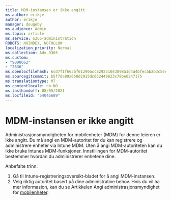 ```yaml
---
title: MDM-instansen er ikke angitt
ms.author: erikje
author: erikje
manager: dougeby
ms.audience: Admin
ms.topic: article
ms.service: o365-administration
ROBOTS: NOINDEX, NOFOLLOW
localization_priority: Normal
ms.collection: Adm_O365
ms.custom:
- "9000662"
- "2636"
ms.openlocfilehash: 6cd7f1f663bf61290acca29251043898a3d4a4bfecab2b3c56eeb3207e8ccf9d
ms.sourcegitcommit: b5f7da89a650d2915dc652449623c78be6247175
ms.translationtype: MT
ms.contentlocale: nb-NO
ms.lasthandoff: 08/05/2021
ms.locfileid: "54046689"
---
```

# <a name="your-mdm-authority-is-not-set"></a>MDM-instansen er ikke angitt

Administrasjonsmyndigheten for mobilenheter (MDM) for denne leieren er ikke angitt. Du må angi en MDM-autoritet før du kan registrere og administrere enheter via Intune MDM. Uten å angi MDM-autoriteten kan du ikke bruke Intunes MDM-funksjoner. Innstillingen for MDM-autoritet bestemmer hvordan du administrerer enhetene dine.

Anbefalte trinn:
1. Gå til Intune-registreringsoversikt-bladet for å angi MDM-instansen.
2. Velg riktig autoritet basert på dine administrative behov. Hvis du vil ha mer informasjon, kan du se Artikkelen Angi administrasjonsmyndighet for [mobilenheter](https://docs.microsoft.com/intune/mdm-authority-set).